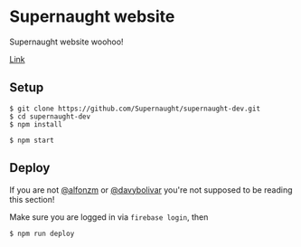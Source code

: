 # Supernaught website

Supernaught website woohoo!

[Link](http://supernaught.co)

## Setup

```
$ git clone https://github.com/Supernaught/supernaught-dev.git
$ cd supernaught-dev
$ npm install

$ npm start
```

## Deploy

If you are not [@alfonzm](http://github.com/alfonzm) or [@davybolivar](http://github.com/davybolivar) you're not supposed to be reading this section!

Make sure you are logged in via `firebase login`, then

```
$ npm run deploy
```